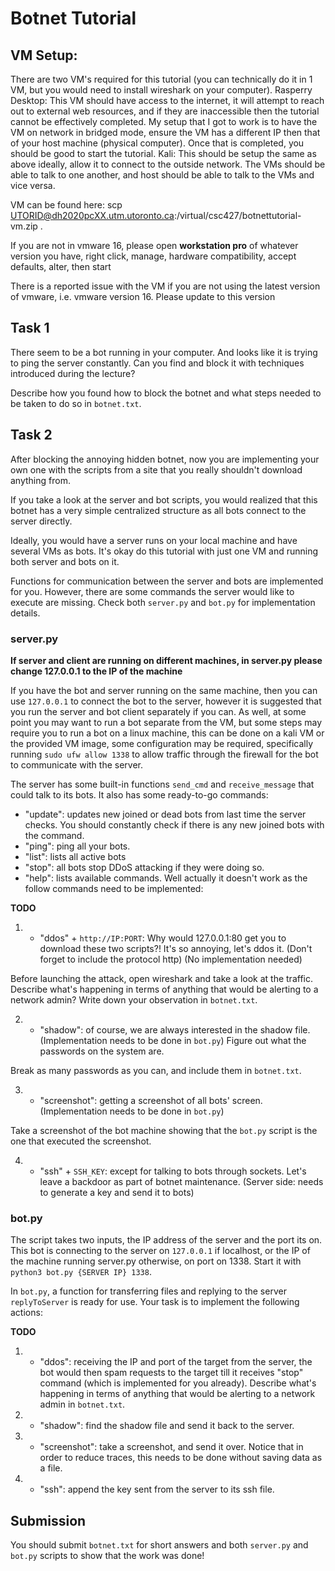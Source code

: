 # Botnet Tutorial

## VM Setup:
There are two VM's required for this tutorial (you can technically do it in 1 VM, but you would need to install wireshark on your computer).
Rasperry Desktop:
    This VM should have access to the internet, it will attempt to reach out to external web resources, and if they are inaccessible then the tutorial cannot be effectively completed.
    My setup that I got to work is to have the VM on network in bridged mode, ensure the VM has a different IP then that of your host machine (physical computer). Once that is completed, you should be good to start the tutorial. 
Kali:
    This should be setup the same as above ideally, allow it to connect to the outside network. The VMs should be able to talk to one another, and host should be able to talk to the VMs and vice versa.

VM can be found here: 
scp UTORID@dh2020pcXX.utm.utoronto.ca:/virtual/csc427/botnettutorial-vm.zip .


If you are not in vmware 16, please open **workstation pro** of whatever version you have, right click, manage, hardware compatibility, accept defaults, alter, then start

There is a reported issue with the VM if you are not using the latest version of vmware, i.e. vmware version 16. Please update to this version

## Task 1

There seem to be a bot running in your computer. And looks like it is trying to ping the server constantly. Can you find and block it with techniques introduced during the lecture?

Describe how you found how to block the botnet and what steps needed to be taken to do so in `botnet.txt`.

## Task 2

After blocking the annoying hidden botnet, now you are implementing your own one with the scripts from a site that you really shouldn't download anything from.

If you take a look at the server and bot scripts, you would realized that this botnet has a very simple centralized structure as all bots connect to the server directly.

Ideally, you would have a server runs on your local machine and have several VMs as bots. It's okay do this tutorial with just one VM and running both server and bots on it.

Functions for communication between the server and bots are implemented for you. However, there are some commands the server would like to execute are missing. Check both `server.py` and `bot.py` for implementation details.

### server.py

**If server and client are running on different machines, in server.py please change 127.0.0.1 to the IP of the machine**

If you have the bot and server running on the same machine, then you can use `127.0.0.1` to connect the bot to the server, however it is suggested that you run the server and bot client separately if you can. As well, at some point you may want to run a bot separate from the VM, but some steps may require you to run a bot on a linux machine, this can be done on a kali VM or the provided VM image, some configuration may be required, specifically running `sudo ufw allow 1338` to allow traffic through the firewall for the bot to communicate with the server.

The server has some built-in functions `send_cmd` and `receive_message` that could talk to its bots. It also has some ready-to-go commands:
- "update": updates new joined or dead bots from last time the server checks. You should constantly check if there is any new joined bots with the command.
- "ping": ping all your bots.
- "list": lists all active bots
- "stop": all bots stop DDoS attacking if they were doing so.
- "help": lists available commands. Well actually it doesn't work as the follow commands need to be implemented:

**TODO**

1. - "ddos" + `http://IP:PORT`: Why would 127.0.0.1:80 get you to download these two scripts?! It's so annoying, let's ddos it. (Don't forget to include the protocol http) (No implementation needed)

Before launching the attack, open wireshark and take a look at the traffic. Describe what's happening in terms of anything that would be alerting to a network admin? Write down your observation in `botnet.txt`.

2. - "shadow": of course, we are always interested in the shadow file. (Implementation needs to be done in `bot.py`) Figure out what the passwords on the system are.

Break as many passwords as you can, and include them in `botnet.txt`. 

3. - "screenshot": getting a screenshot of all bots' screen. (Implementation needs to be done in `bot.py`)

Take a screenshot of the bot machine showing that the `bot.py` script is the one that executed the screenshot.

4. - "ssh" + `SSH_KEY`: except for talking to bots through sockets. Let's leave a backdoor as part of botnet maintenance. (Server side: needs to generate a key and send it to bots)

### bot.py

The script takes two inputs, the IP address of the server and the port its on. This bot is connecting to the server on `127.0.0.1` if localhost, or the IP of the machine running server.py otherwise, on port on 1338. Start it with `python3 bot.py {SERVER IP} 1338`. 

In `bot.py`, a function for transferring files and replying to the server `replyToServer` is ready for use. Your task is to implement the following actions:

**TODO**

1. - "ddos": receiving the IP and port of the target from the server, the bot would then spam requests to the target till it receives "stop" command (which is implemented for you already). Describe what's happening in terms of anything that would be alerting to a network admin in `botnet.txt`.

2. - "shadow": find the shadow file and send it back to the server.

3. - "screenshot": take a screenshot, and send it over. Notice that in order to reduce traces, this needs to be done without saving data as a file.

4. - "ssh": append the key sent from the server to its ssh file.


## Submission

You should submit `botnet.txt` for short answers and both `server.py` and `bot.py` scripts to show that the work was done!
